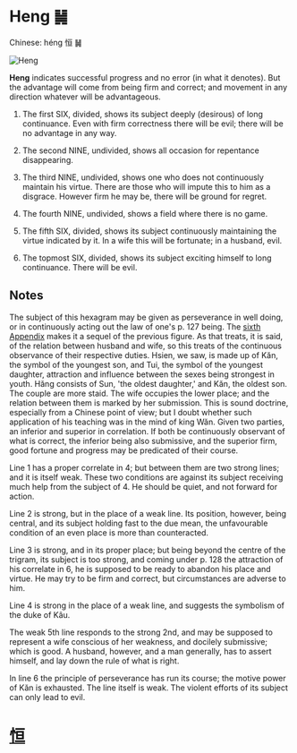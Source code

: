 # Heng ䷟

Chinese: héng 恒 ䷟

![Heng](https://88o.io/wp-content/uploads/2018/09/32-e68192heng.jpg)

**Heng** indicates successful progress and no error (in what it denotes). But the advantage will come from being firm and correct; and movement in any direction whatever will be advantageous.

1. The first SIX, divided, shows its subject deeply (desirous) of long continuance. Even with firm correctness there will be evil; there will be no advantage in any way.

2. The second NINE, undivided, shows all occasion for repentance disappearing.

3. The third NINE, undivided, shows one who does not continuously maintain his virtue. There are those who will impute this to him as a disgrace. However firm he may be, there will be ground for regret.

4. The fourth NINE, undivided, shows a field where there is no game.

5. The fifth SIX, divided, shows its subject continuously maintaining the virtue indicated by it. In a wife this will be fortunate; in a husband, evil.

6. The topmost SIX, divided, shows its subject exciting himself to long continuance. There will be evil.

## Notes

The subject of this hexagram may be given as perseverance in well doing, or in continuously acting out the law of one's p. 127 being.
The [sixth Appendix](appendix06s1.md) makes it a sequel of the previous figure. As that treats, it is said, of the relation between husband and wife, so this treats of the continuous observance of their respective duties.
Hsien, we saw, is made up of Kăn, the symbol of the youngest son, and Tui, the symbol of the youngest daughter, attraction and influence between the sexes being strongest in youth.
Hăng consists of Sun, 'the oldest daughter,' and Kăn, the oldest son. The couple are more staid. The wife occupies the lower place; and the relation between them is marked by her submission.
This is sound doctrine, especially from a Chinese point of view; but I doubt whether such application of his teaching was in the mind of king Wăn. Given two parties, an inferior and superior in correlation.
If both be continuously observant of what is correct, the inferior being also submissive, and the superior firm, good fortune and progress may be predicated of their course.

Line 1 has a proper correlate in 4; but between them are two strong lines; and it is itself weak. These two conditions are against its subject receiving much help from the subject of 4. He should be quiet, and not forward for action.

Line 2 is strong, but in the place of a weak line. Its position, however, being central, and its subject holding fast to the due mean, the unfavourable condition of an even place is more than counteracted.

Line 3 is strong, and in its proper place; but being beyond the centre of the trigram, its subject is too strong, and coming under p. 128 the attraction of his correlate in 6, he is supposed to be ready to abandon his place and virtue.
He may try to be firm and correct, but circumstances are adverse to him.

Line 4 is strong in the place of a weak line, and suggests the symbolism of the duke of Kâu.

The weak 5th line responds to the strong 2nd, and may be supposed to represent a wife conscious of her weakness, and docilely submissive; which is good.
A husband, however, and a man generally, has to assert himself, and lay down the rule of what is right.

In line 6 the principle of perseverance has run its course; the motive power of Kăn is exhausted. The line itself is weak. The violent efforts of its subject can only lead to evil.

# [恒](./e68192heng_cn.md)
